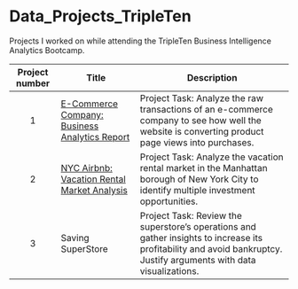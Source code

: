 # Data_Projects_TripleTen
Projects I worked on while attending the TripleTen Business Intelligence Analytics Bootcamp.


| Project number | Title | Description |
| :-----------: | ----------- |----------- |
| 1 | [E-Commerce Company: Business Analytics Report](https://github.com/Tyler-Fong/Data_Projects_TripleTen/tree/main/E-Commerce%20Company%3A%20Business%20Analytics%20Report)| Project Task: Analyze the raw transactions of an e-commerce company to see how well the website is converting product page views into purchases. |
| 2 | [NYC Airbnb: Vacation Rental Market Analysis](https://github.com/Tyler-Fong/Data_Projects_TripleTen/tree/main/NYC%20Airbnb%3A%20Vacation%20Rental%20Market%20Analysis) | Project Task: Analyze the vacation rental market in the Manhattan borough of New York City to identify multiple investment opportunities. |
| 3 | Saving SuperStore | Project Task: Review the superstore’s operations and gather insights to increase its profitability and avoid bankruptcy. Justify arguments with data visualizations. |

